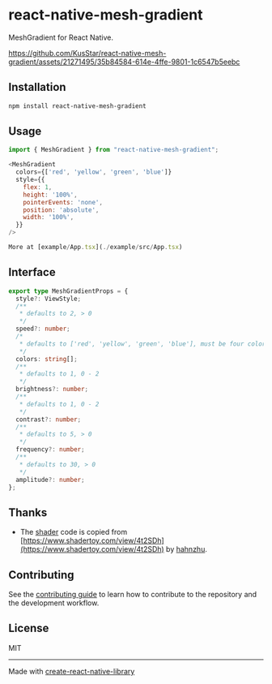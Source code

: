 # react-native-mesh-gradient

MeshGradient for React Native.

https://github.com/KusStar/react-native-mesh-gradient/assets/21271495/35b84584-614e-4ffe-9801-1c6547b5eebc

## Installation

```sh
npm install react-native-mesh-gradient
```

## Usage

```js
import { MeshGradient } from "react-native-mesh-gradient";

<MeshGradient
  colors={['red', 'yellow', 'green', 'blue']}
  style={{
    flex: 1,
    height: '100%',
    pointerEvents: 'none',
    position: 'absolute',
    width: '100%',
  }}
/>

More at [example/App.tsx](./example/src/App.tsx)
```

## Interface

```ts
export type MeshGradientProps = {
  style?: ViewStyle;
  /**
   * defaults to 2, > 0
   */
  speed?: number;
  /*
   * defaults to ['red', 'yellow', 'green', 'blue'], must be four colors
   */
  colors: string[];
  /**
   * defaults to 1, 0 - 2
   */
  brightness?: number;
  /**
   * defaults to 1, 0 - 2
   */
  contrast?: number;
  /**
   * defaults to 5, > 0
   */
  frequency?: number;
  /**
   * defaults to 30, > 0
   */
  amplitude?: number;
};
```

## Thanks

- The [shader](https://github.com/KusStar/react-native-mesh-gradient/blob/d676e2e3f560282835283117f052a78bdb1eb809/android/src/main/java/com/meshgradient/MeshGradientRenderer.kt#L17-L75) code is copied from [https://www.shadertoy.com/view/4t2SDh](https://www.shadertoy.com/view/4t2SDh) by [hahnzhu](https://www.shadertoy.com/user/hahnzhu).

## Contributing

See the [contributing guide](CONTRIBUTING.md) to learn how to contribute to the repository and the development workflow.

## License

MIT

---

Made with [create-react-native-library](https://github.com/callstack/react-native-builder-bob)
